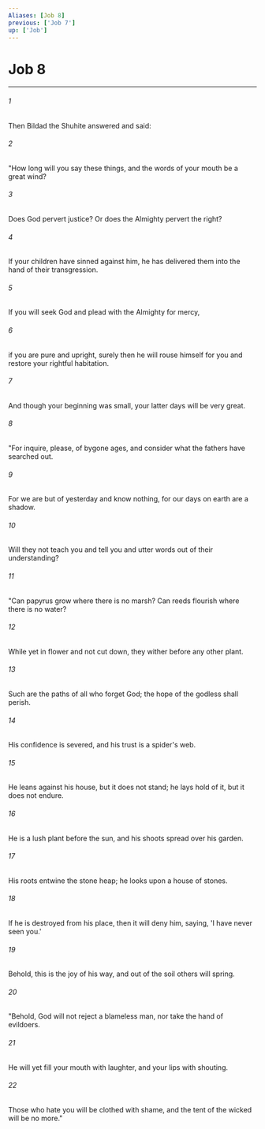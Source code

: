```yaml
---
Aliases: [Job 8]
previous: ['Job 7']
up: ['Job']
---
```

# Job 8

***

 

###### 1 
Then Bildad the Shuhite answered and said:
 
 

###### 2 
"How long will you say these things, 
 and the words of your mouth be a great wind? 
 
 

###### 3 
Does God pervert justice? 
 Or does the Almighty pervert the right? 
 
 

###### 4 
If your children have sinned against him, 
 he has delivered them into the hand of their transgression. 
 
 

###### 5 
If you will seek God 
 and plead with the Almighty for mercy, 
 
 

###### 6 
if you are pure and upright, 
 surely then he will rouse himself for you 
 and restore your rightful habitation. 
 
 

###### 7 
And though your beginning was small, 
 your latter days will be very great.
 
 

###### 8 
"For inquire, please, of bygone ages, 
 and consider what the fathers have searched out. 
 
 

###### 9 
For we are but of yesterday and know nothing, 
 for our days on earth are a shadow. 
 
 

###### 10 
Will they not teach you and tell you 
 and utter words out of their understanding?
 
 

###### 11 
"Can papyrus grow where there is no marsh? 
 Can reeds flourish where there is no water? 
 
 

###### 12 
While yet in flower and not cut down, 
 they wither before any other plant. 
 
 

###### 13 
Such are the paths of all who forget God; 
 the hope of the godless shall perish. 
 
 

###### 14 
His confidence is severed, 
 and his trust is a spider's web. 
 
 

###### 15 
He leans against his house, but it does not stand; 
 he lays hold of it, but it does not endure. 
 
 

###### 16 
He is a lush plant before the sun, 
 and his shoots spread over his garden. 
 
 

###### 17 
His roots entwine the stone heap; 
 he looks upon a house of stones. 
 
 

###### 18 
If he is destroyed from his place, 
 then it will deny him, saying, 'I have never seen you.' 
 
 

###### 19 
Behold, this is the joy of his way, 
 and out of the soil others will spring.
 
 

###### 20 
"Behold, God will not reject a blameless man, 
 nor take the hand of evildoers. 
 
 

###### 21 
He will yet fill your mouth with laughter, 
 and your lips with shouting. 
 
 

###### 22 
Those who hate you will be clothed with shame, 
 and the tent of the wicked will be no more."
 
